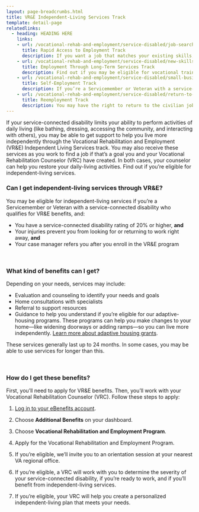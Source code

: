 ```yaml
---
layout: page-breadcrumbs.html
title: VR&E Independent-Living Services Track
template: detail-page
relatedlinks:
  - heading: HEADING HERE
    links:
    - url: /vocational-rehab-and-employment/service-disabled/job-search-and-counseling/
      title: Rapid Access to Employment Track
      description: If you want a job that matches your existing skills, find out if you can get employment counseling and job-search support.
    - url: /vocational-rehab-and-employment/service-disabled/new-skills/
      title: Employment Through Long-Term Services Track
      description: Find out if you may be eligible for vocational training to help you develop new job skills.
    - url: /vocational-rehab-and-employment/service-disabled/small-business-training/
      title: Self-Employment Track
      description: If you’re a Servicemember or Veteran with a service-connected disability, find out how we can help you start your own business.
    - url: /vocational-rehab-and-employment/service-disabled/return-to-job/
      title: Reemployment Track
      description: You may have the right to return to the civilian job you held before activating. Find out how we can help with this process.
---
```


<div class="va-introtext">

If your service-connected disability limits your ability to perform activities of daily living (like bathing, dressing, accessing the community, and interacting with others), you may be able to get support to help you live more independently through the Vocational Rehabilitation and Employment (VR&E) Independent Living Services track. You may also receive these services as you work to find a job if that’s a goal you and your Vocational Rehabilitation Counselor (VRC) have created. In both cases, your counselor can help you restore your daily-living activities. Find out if you’re eligible for independent-living services.

</div>

<div class="feature" markdown="1">

### Can I get independent-living services through VR&amp;E?

You may be eligible for independent-living services if you’re a Servicemember or Veteran with a service-connected disability who qualifies for VR&E benefits, and:

- You have a service-connected disability rating of 20&#37; or higher, **and**
- Your injuries prevent you from looking for or returning to work right away, **and**
- Your case manager refers you after you enroll in the VR&amp;E program

<br>

</div>

### What kind of benefits can I get?

Depending on your needs, services may include:

- Evaluation and counseling to identify your needs and goals
- Home consultations with specialists
- Referral to support resources
- Guidance to help you understand if you’re eligible for our adaptive-housing programs. These programs can help you make changes to your home—like widening doorways or adding ramps—so you can live more independently. [Learn more about adaptive housing grants](/housing-assistance/adaptive-housing-grants/).

These services generally last up to 24 months. In some cases, you may be able to use services for longer than this.

<br>

### How do I get these benefits?

First, you’ll need to apply for VR&amp;E benefits. Then, you’ll work with your Vocational Rehabilitation Counselor (VRC). Follow these steps to apply:

<ol class="process">
<li class="process-step list-one">

[Log in to your eBenefits account](https://www.ebenefits.va.gov/ebenefits/homepage).

</li>

<li class="process-step list-two">

Choose **Additional Benefits** on your dashboard.

</li>

<li class="process-step list-three">

Choose **Vocational Rehabilitation and Employment Program**.

</li>

<li class="process-step list-four">

Apply for the Vocational Rehabilitation and Employment Program.

</li>

<li class="process-step list-five">

If you’re eligible, we’ll invite you to an orientation session at your nearest VA regional office.
</li>

<li class="process-step list-six">

If you’re eligible, a VRC will work with you to determine the severity of your service-connected disability, if you’re ready to work, and if you’ll benefit from independent-living services.

</li>

<li class="process-step list-seven">

If you’re eligible, your VRC will help you create a personalized independent-living plan that meets your needs.

</li>
</ol>
